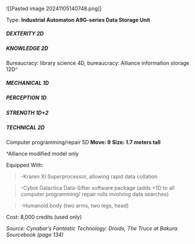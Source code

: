 
![[Pasted image 20241105140748.png]]

Type: **Industrial Automaton A9G-series Data Storage Unit**

##### DEXTERITY 2D
##### KNOWLEDGE 2D
Bureaucracy: library science 4D, bureaucracy: Alliance information storage 12D^
##### MECHANICAL 1D
##### PERCEPTION 1D
##### STRENGTH 1D+2
##### TECHNICAL 2D
Computer programming/repair 5D
**Move: 9**
**Size: 1.7 meters tall**

^Alliance modified model only

Equipped With:
> -Kraren XI Superprocessor, allowing rapid data collation

> -Cybot Galactica Data-Sifter software package (adds +1D to all computer programming/ repair rolls involving data searches)

> -Humanoid body (two arms, two legs, head)

Cost: 8,000 credits (used only)

*Source: Cynabar’s Fantastic Technology: Droids, The Truce at Bakura Sourcebook (page 134)*